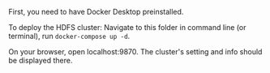 First, you need to have Docker Desktop preinstalled.

To deploy the HDFS cluster: Navigate to this folder in command line (or terminal), run `docker-compose up -d`.

On your browser, open localhost:9870. The cluster's setting and info should be displayed there.
